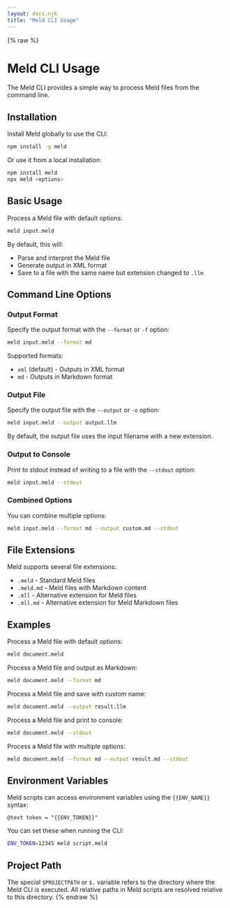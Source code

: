 ```yaml
---
layout: docs.njk
title: "Meld CLI Usage"
---
```


{% raw %}
# Meld CLI Usage

The Meld CLI provides a simple way to process Meld files from the command line.

## Installation

Install Meld globally to use the CLI:

```bash
npm install -g meld
```

Or use it from a local installation:

```bash
npm install meld
npx meld <options>
```

## Basic Usage

Process a Meld file with default options:

```bash
meld input.meld
```

By default, this will:
- Parse and interpret the Meld file
- Generate output in XML format
- Save to a file with the same name but extension changed to `.llm`

## Command Line Options

### Output Format

Specify the output format with the `--format` or `-f` option:

```bash
meld input.meld --format md
```

Supported formats:
- `xml` (default) - Outputs in XML format
- `md` - Outputs in Markdown format

### Output File

Specify the output file with the `--output` or `-o` option:

```bash
meld input.meld --output output.llm
```

By default, the output file uses the input filename with a new extension.

### Output to Console

Print to stdout instead of writing to a file with the `--stdout` option:

```bash
meld input.meld --stdout
```

### Combined Options

You can combine multiple options:

```bash
meld input.meld --format md --output custom.md --stdout
```

## File Extensions

Meld supports several file extensions:

- `.meld` - Standard Meld files
- `.meld.md` - Meld files with Markdown content
- `.mll` - Alternative extension for Meld files
- `.mll.md` - Alternative extension for Meld Markdown files

## Examples

Process a Meld file with default options:
```bash
meld document.meld
```

Process a Meld file and output as Markdown:
```bash
meld document.meld --format md
```

Process a Meld file and save with custom name:
```bash
meld document.meld --output result.llm
```

Process a Meld file and print to console:
```bash
meld document.meld --stdout
```

Process a Meld file with multiple options:
```bash
meld document.meld --format md --output result.md --stdout
```

## Environment Variables

Meld scripts can access environment variables using the `{{ENV_NAME}}` syntax:

```meld
@text token = "{{ENV_TOKEN}}"
```

You can set these when running the CLI:

```bash
ENV_TOKEN=12345 meld script.meld
```

## Project Path

The special `$PROJECTPATH` or `$.` variable refers to the directory where the Meld CLI is executed. All relative paths in Meld scripts are resolved relative to this directory.
{% endraw %}